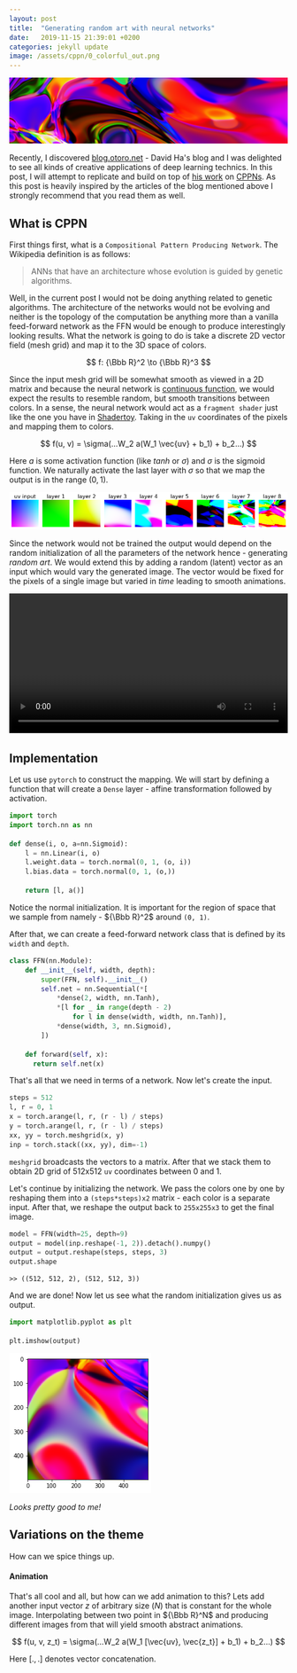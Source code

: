 ```yaml
---
layout: post
title:  "Generating random art with neural networks"
date:   2019-11-15 21:39:01 +0200
categories: jekyll update
image: /assets/cppn/0_colorful_out.png
---
```


![colorful output from the cppn](/assets/cppn/1_cool_fire.png)

Recently, I discovered [blog.otoro.net](http://blog.otoro.net/) - David Ha's blog
and I was delighted to see all kinds of creative applications of deep learning technics.
In this post, I will attempt to replicate and build on top of 
[his work](http://blog.otoro.net/2016/03/25/generating-abstract-patterns-with-tensorflow/) on
[CPPNs](https://en.wikipedia.org/wiki/Compositional_pattern-producing_network).
As this post is heavily inspired by the articles of the blog mentioned above
I strongly recommend that you read them as well.

## What is CPPN

First things first, what is a `Compositional Pattern Producing Network`.
The Wikipedia definition is as follows:

> ANNs that have an architecture whose evolution is guided by genetic algorithms.

Well, in the current post I would not be doing anything related to genetic algorithms.
The architecture of the networks would not be evolving and neither is the topology
of the computation be anything more than a vanilla feed-forward network
as the FFN would be enough to produce interestingly looking results.
What the network is going to do is take a discrete 2D vector field (mesh grid)
and map it to the 3D space of colors.

$$
  f: {\Bbb R}^2 \to {\Bbb R}^3
$$

Since the input mesh grid will be somewhat smooth as viewed in a 2D matrix
and because the neural network is [continuous function](https://en.wikipedia.org/wiki/Continuous_function),
we would expect the results to resemble random, but smooth transitions between colors.
In a sense, the neural network would act as a `fragment shader` just like the one you
have in [Shadertoy](http://shadertoy.com). Taking in the `uv` coordinates of the pixels
and mapping them to colors.

$$
  f(u, v) = \sigma(...W_2 a(W_1 \vec{uv} + b_1) + b_2...)
$$

Here $a$ is some activation function (like $tanh$ or $\sigma$) and $\sigma$ is the sigmoid function.
We naturally activate the last layer with $\sigma$ so that we map the output is in the range $(0, 1)$.

![function mapping trough the layers](/assets/cppn/5_transition.png)

Since the network would not be trained the output would depend on the random
initialization of all the parameters of the network hence - generating _random art_.
We would extend this by adding a random (latent) vector as an input which would vary
the generated image. The vector would be fixed for the pixels of a single image but
varied in _time_ leading to smooth animations.

<video width="100%" autoplay="autoplay" loop>
  <source src="/assets/cppn/vid_1.webm">
  Your browser does not support the video tag.
</video>

## Implementation

Let us use `pytorch` to construct the mapping. We will start by defining a function that
will create a `Dense` layer - affine transformation followed by activation.

```python
import torch
import torch.nn as nn

def dense(i, o, a=nn.Sigmoid):
    l = nn.Linear(i, o)
    l.weight.data = torch.normal(0, 1, (o, i))
    l.bias.data = torch.normal(0, 1, (o,))

    return [l, a()]
```

Notice the normal initialization. It is important for the region of space that we sample from
namely - ${\Bbb R}^2$ around `(0, 1)`.

After that, we can create a feed-forward network class that is defined by its
`width` and `depth`.

```python
class FFN(nn.Module):
    def __init__(self, width, depth):
        super(FFN, self).__init__()
        self.net = nn.Sequential(*[
            *dense(2, width, nn.Tanh),
            *[l for _ in range(depth - 2)
                for l in dense(width, width, nn.Tanh)],
            *dense(width, 3, nn.Sigmoid),
        ])

    def forward(self, x):
      return self.net(x)
```

That's all that we need in terms of a network. Now let's create the input.

```python
steps = 512
l, r = 0, 1
x = torch.arange(l, r, (r - l) / steps)
y = torch.arange(l, r, (r - l) / steps)
xx, yy = torch.meshgrid(x, y)
inp = torch.stack((xx, yy), dim=-1)
``` 

`meshgrid` broadcasts the vectors to a matrix. After that we stack them
to obtain 2D grid of 512x512 `uv` coordinates between 0 and 1.

Let's continue by initializing the network. We pass the colors one by one
by reshaping them into a `(steps*steps)x2` matrix - each color is a separate input.
After that, we reshape the output back to `255x255x3` to get the final image.

```python
model = FFN(width=25, depth=9)
output = model(inp.reshape(-1, 2)).detach().numpy()
output = output.reshape(steps, steps, 3)
output.shape
```
```
>> ((512, 512, 2), (512, 512, 3))
```

And we are done! Now let us see what the random initialization gives us as output.

```python
import matplotlib.pyplot as plt

plt.imshow(output)
```
![colorful output](/assets/cppn/6_img.png)

_Looks pretty good to me!_

## Variations on the theme

How can we spice things up.

#### Animation

That's all cool and all, but how can we add animation to this? Lets add another input vector $z$ of
arbitrary size ($N$) that is constant for the whole image. Interpolating between two point
in ${\Bbb R}^N$ and producing different images from that will yield smooth abstract animations.

$$
  f(u, v, z_t) = \sigma(...W_2 a(W_1 [\vec{uv}, \vec{z_t}] + b_1) + b_2...)
$$

Here $[.,.]$ denotes vector concatenation.